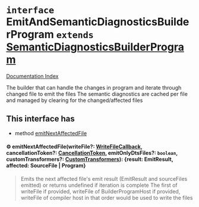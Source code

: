 # `interface` EmitAndSemanticDiagnosticsBuilderProgram `extends` [SemanticDiagnosticsBuilderProgram](../private.interface.SemanticDiagnosticsBuilderProgram/README.md)

[Documentation Index](../README.md)

The builder that can handle the changes in program and iterate through changed file to emit the files
The semantic diagnostics are cached per file and managed by clearing for the changed/affected files

## This interface has

- method [emitNextAffectedFile](#-emitnextaffectedfilewritefile-writefilecallback-cancellationtoken-cancellationtoken-emitonlydtsfiles-boolean-customtransformers-customtransformers-result-emitresult-affected-sourcefile--program)


#### ⚙ emitNextAffectedFile(writeFile?: [WriteFileCallback](../private.type.WriteFileCallback/README.md), cancellationToken?: [CancellationToken](../private.interface.CancellationToken/README.md), emitOnlyDtsFiles?: `boolean`, customTransformers?: [CustomTransformers](../private.interface.CustomTransformers/README.md)): \{result: EmitResult, affected: SourceFile | Program}

> Emits the next affected file's emit result (EmitResult and sourceFiles emitted) or returns undefined if iteration is complete
> The first of writeFile if provided, writeFile of BuilderProgramHost if provided, writeFile of compiler host
> in that order would be used to write the files




